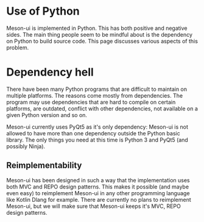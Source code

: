 # Use of Python

Meson-ui is implemented in Python. This has both positive and negative sides.
The main thing people seem to be mindful about is the dependency on Python
to build source code. This page discusses various aspects of this problem.

# Dependency hell

There have been many Python programs that are difficult to maintain on multiple
platforms. The reasons come mostly from dependencies. The program may use dependencies
that are hard to compile on certain platforms, are outdated, conflict with other
dependencies, not available on a given Python version and so on.

Meson-ui currently uses PyQt5 as it's only dependency: Meson-ui is not allowed to
have more than one dependency outside the Python basic library. The only things
you need at this time is Python 3 and PyQt5 (and possibly Ninja).


## Reimplementability

Meson-ui has been designed in such a way that the implementation uses both MVC and
REPO design patterns. This makes it possible (and maybe even easy) to reimplement
Meson-ui in any other programming language like Kotlin Dlang for example. There are
currently no plans to reimplement Meson-ui, but we will make sure that Meson-ui
keeps it's MVC, REPO design patterns.
